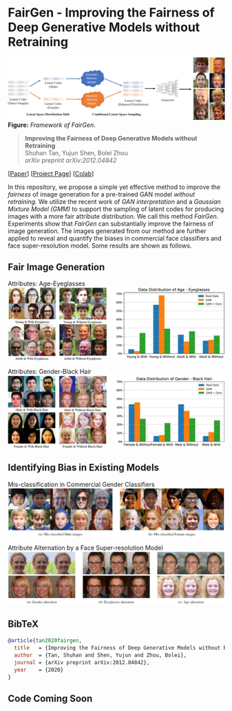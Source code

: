 # FairGen - Improving the Fairness of Deep Generative Models without Retraining

![image](./docs/assets/framework.jpg)
**Figure:** *Framework of FairGen*.

> **Improving the Fairness of Deep Generative Models without Retraining** <br>
> Shuhan Tan, Yujun Shen, Bolei Zhou <br>
> *arXiv preprint arXiv:2012.04842*

[[Paper](https://arxiv.org/pdf/2012.04842.pdf)]
[[Project Page](https://genforce.github.io/fairgen/)]
[[Colab](https://colab.research.google.com/drive/1_k45KPpLP0xMqC8AjmUFerqdDCbkwN1l?usp=sharing)]

In this repository, we propose a simple yet effective method to improve the *fairness* of image generation for a pre-trained GAN model *without retraining*.
We utilize the recent work of *GAN interpretation* and a *Gaussian Mixture Model (GMM)* to support the sampling of latent codes for producing images with a more fair attribute distribution.
We call this method *FairGen*.
Experiments show that *FairGen* can substantially improve the fairness of image generation. The images generated from our method are further applied to reveal and quantify the biases in commercial face classifiers and face super-resolution model. Some results are shown as follows.


## Fair Image Generation

Attributes: Age-Eyeglasses
![image](./docs/assets/age_eyeglasses.jpg)

Attributes: Gender-Black Hair
![image](./docs/assets/gender_black_hair.jpg)

## Identifying Bias in Existing Models

Mis-classification in Commercial Gender Classifiers
![image](./docs/assets/api.jpg)

Attribute Alternation by a Face Super-resolution Model
![image](./docs/assets/PULSE.jpg)

## BibTeX

```bibtex
@article{tan2020fairgen,
  title   = {Improving the Fairness of Deep Generative Models without Retraining},
  author  = {Tan, Shuhan and Shen, Yujun and Zhou, Bolei},
  journal = {arXiv preprint arXiv:2012.04842},
  year    = {2020}
}
```

## Code Coming Soon